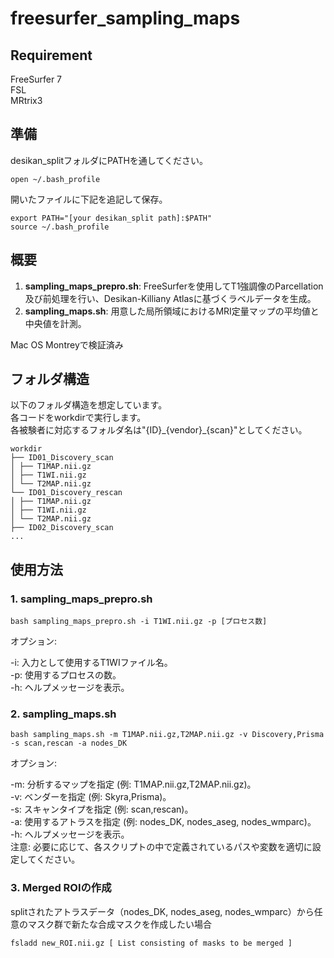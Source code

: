 # freesurfer_sampling_maps

## Requirement
FreeSurfer 7  
FSL  
MRtrix3
## 準備
desikan_splitフォルダにPATHを通してください。  
```
open ~/.bash_profile
```
開いたファイルに下記を追記して保存。
```
export PATH="[your desikan_split path]:$PATH"
source ~/.bash_profile
```

## 概要

1. **sampling_maps_prepro.sh**: FreeSurferを使用してT1強調像のParcellation及び前処理を行い、Desikan-Killiany Atlasに基づくラベルデータを生成。
2. **sampling_maps.sh**: 用意した局所領域におけるMRI定量マップの平均値と中央値を計測。
  
Mac OS Montreyで検証済み  

## フォルダ構造
以下のフォルダ構造を想定しています。  
各コードをworkdirで実行します。  
各被験者に対応するフォルダ名は"{ID}\_{vendor}\_{scan}"としてください。  

```
workdir
├── ID01_Discovery_scan
│ ├── T1MAP.nii.gz
│ ├── T1WI.nii.gz
│ └── T2MAP.nii.gz
└── ID01_Discovery_rescan
│ ├── T1MAP.nii.gz
│ ├── T1WI.nii.gz
│ └── T2MAP.nii.gz
├── ID02_Discovery_scan
...
```

## 使用方法
### 1. sampling_maps_prepro.sh

```
bash sampling_maps_prepro.sh -i T1WI.nii.gz -p [プロセス数]
```

オプション:

-i: 入力として使用するT1WIファイル名。  
-p: 使用するプロセスの数。  
-h: ヘルプメッセージを表示。  


### 2. sampling_maps.sh

```
bash sampling_maps.sh -m T1MAP.nii.gz,T2MAP.nii.gz -v Discovery,Prisma -s scan,rescan -a nodes_DK
```

オプション:  
  
-m: 分析するマップを指定 (例: T1MAP.nii.gz,T2MAP.nii.gz)。  
-v: ベンダーを指定 (例: Skyra,Prisma)。  
-s: スキャンタイプを指定 (例: scan,rescan)。  
-a: 使用するアトラスを指定 (例: nodes_DK, nodes_aseg, nodes_wmparc)。  
-h: ヘルプメッセージを表示。  
注意: 必要に応じて、各スクリプトの中で定義されているパスや変数を適切に設定してください。  


### 3. Merged ROIの作成　　
splitされたアトラスデータ（nodes_DK, nodes_aseg, nodes_wmparc）から任意のマスク群で新たな合成マスクを作成したい場合  
```
fsladd new_ROI.nii.gz [ List consisting of masks to be merged ]
```
